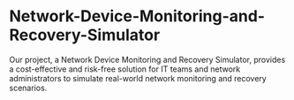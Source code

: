 # Network-Device-Monitoring-and-Recovery-Simulator
Our project, a Network Device Monitoring and Recovery Simulator, provides a cost-effective and risk-free solution for IT teams and network administrators to simulate real-world network monitoring and recovery scenarios.
